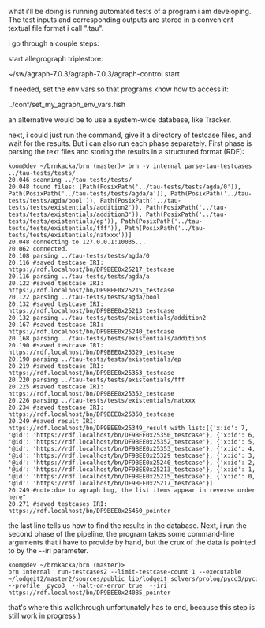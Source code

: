 what i'll be doing is running automated tests of a program i am developing. The test inputs and corresponding outputs  are stored in a convenient textual file format i call ".tau".

i go through a couple steps:

start allegrograph triplestore:

~/sw/agraph-7.0.3/agraph-7.0.3/agraph-control start

if needed, set the env vars so that programs know how to access it:

../conf/set_my_agraph_env_vars.fish 

an alternative would be to use a system-wide database, like Tracker.

next, i could just run the command, give it a directory of testcase files, and wait for the results. But i can also run each phase separately. First phase is parsing the text files and storing the results in a structured format (RDF):
	
```
koom@dev ~/brnkacka/brn (master)> brn -v internal parse-tau-testcases ../tau-tests/tests/
20.046 scanning ../tau-tests/tests/
20.048 found files: [Path(PosixPath('../tau-tests/tests/agda/0')), Path(PosixPath('../tau-tests/tests/agda/a')), Path(PosixPath('../tau-tests/tests/agda/bool')), Path(PosixPath('../tau-tests/tests/existentials/addition2')), Path(PosixPath('../tau-tests/tests/existentials/addition3')), Path(PosixPath('../tau-tests/tests/existentials/ep')), Path(PosixPath('../tau-tests/tests/existentials/fff')), Path(PosixPath('../tau-tests/tests/existentials/natxxx'))]
20.048 connecting to 127.0.0.1:10035...
20.062 connected.
20.108 parsing ../tau-tests/tests/agda/0
20.116 #saved testcase IRI: https://rdf.localhost/bn/DF9BEE0x25217_testcase
20.116 parsing ../tau-tests/tests/agda/a
20.122 #saved testcase IRI: https://rdf.localhost/bn/DF9BEE0x25215_testcase
20.122 parsing ../tau-tests/tests/agda/bool
20.132 #saved testcase IRI: https://rdf.localhost/bn/DF9BEE0x25213_testcase
20.132 parsing ../tau-tests/tests/existentials/addition2
20.167 #saved testcase IRI: https://rdf.localhost/bn/DF9BEE0x25240_testcase
20.168 parsing ../tau-tests/tests/existentials/addition3
20.190 #saved testcase IRI: https://rdf.localhost/bn/DF9BEE0x25329_testcase
20.190 parsing ../tau-tests/tests/existentials/ep
20.219 #saved testcase IRI: https://rdf.localhost/bn/DF9BEE0x25353_testcase
20.220 parsing ../tau-tests/tests/existentials/fff
20.225 #saved testcase IRI: https://rdf.localhost/bn/DF9BEE0x25352_testcase
20.226 parsing ../tau-tests/tests/existentials/natxxx
20.234 #saved testcase IRI: https://rdf.localhost/bn/DF9BEE0x25350_testcase
20.249 #saved result IRI: https://rdf.localhost/bn/DF9BEE0x25349_result with list:[{'x:id': 7, '@id': 'https://rdf.localhost/bn/DF9BEE0x25350_testcase'}, {'x:id': 6, '@id': 'https://rdf.localhost/bn/DF9BEE0x25352_testcase'}, {'x:id': 5, '@id': 'https://rdf.localhost/bn/DF9BEE0x25353_testcase'}, {'x:id': 4, '@id': 'https://rdf.localhost/bn/DF9BEE0x25329_testcase'}, {'x:id': 3, '@id': 'https://rdf.localhost/bn/DF9BEE0x25240_testcase'}, {'x:id': 2, '@id': 'https://rdf.localhost/bn/DF9BEE0x25213_testcase'}, {'x:id': 1, '@id': 'https://rdf.localhost/bn/DF9BEE0x25215_testcase'}, {'x:id': 0, '@id': 'https://rdf.localhost/bn/DF9BEE0x25217_testcase'}]
20.249 #note:due to agraph bug, the list items appear in reverse order here^
20.271 #saved testcases IRI: https://rdf.localhost/bn/DF9BEE0x25450_pointer
```

the last line tells us how to find the results in the database. Next, i run the second phase of the pipeline, the program takes some command-line arguments that i have to provide by hand, but the crux of the data is pointed to by the --iri parameter.

```
koom@dev ~/brnkacka/brn (master)> 
brn internal  run-testcases2 --limit-testcase-count 1 --executable ~/lodgeit2/master2/sources/public_lib/lodgeit_solvers/prolog/pyco3/pyco3_in_devrunner.sh --profile  pyco3  --halt-on-error true  --iri https://rdf.localhost/bn/DF9BEE0x24085_pointer
```

that's where this walkthrough unfortunately has to end, because this step is still work in progress:)

